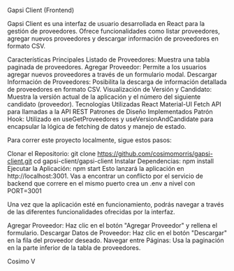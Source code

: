 Gapsi Client (Frontend)

Gapsi Client es una interfaz de usuario desarrollada en React para la gestión de proveedores. Ofrece funcionalidades como listar proveedores, agregar nuevos proveedores y descargar información de proveedores en formato CSV.

Características Principales
Listado de Proveedores: Muestra una tabla paginada de proveedores.
Agregar Proveedor: Permite a los usuarios agregar nuevos proveedores a través de un formulario modal.
Descargar Información de Proveedores: Posibilita la descarga de información detallada de proveedores en formato CSV.
Visualización de Versión y Candidato: Muestra la versión actual de la aplicación y el número del siguiente candidato (proveedor).
Tecnologías Utilizadas
React
Material-UI
Fetch API para llamadas a la API REST
Patrones de Diseño Implementados
Patrón Hook: Utilizado en useGetProveedores y useVersionAndCandidate para encapsular la lógica de fetching de datos y manejo de estado.

Para correr este proyecto localmente, sigue estos pasos:

Clonar el Repositorio:
git clone https://github.com/cosimomorris/gapsi-client.git
cd gapsi-client/gapsi-client
Instalar Dependencias:
npm install
Ejecutar la Aplicación:
npm start
Esto lanzará la aplicación en http://localhost:3001. Vas a encontrar un conflicto por el servicio de backend que correre en el mismo puerto crea un .env a nivel con PORT=3001

Una vez que la aplicación esté en funcionamiento, podrás navegar a través de las diferentes funcionalidades ofrecidas por la interfaz.

Agregar Proveedor: Haz clic en el botón "Agregar Proveedor" y rellena el formulario.
Descargar Datos de Proveedor: Haz clic en el botón "Descargar" en la fila del proveedor deseado.
Navegar entre Páginas: Usa la paginación en la parte inferior de la tabla de proveedores.

Cosimo V

